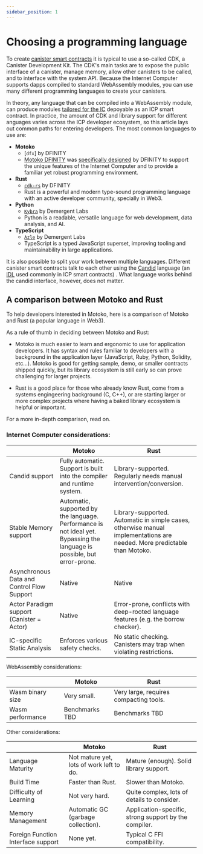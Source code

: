 ```yaml
---
sidebar_position: 1
---
```

# Choosing a programming language

To create [canister smart contracts](https://internetcomputer.org/how-it-works/architecture-of-the-internet-computer/#canister-smart-contracts) it is typical to use a so-called CDK, a Canister Development Kit.
The CDK's main tasks are to expose the public interface of a canister, manage memory, allow other canisters to be called, and to interface with the system API. Because the Internet Computer supports dapps compiled to standard WebAssembly modules, you can use many different programming languages to create your canisters.

In theory, any language that can be compiled into a WebAssembly module, can produce modules [tailored for the IC](../../references/ic-interface-spec.md) depoyable as an ICP smart contract.
In practice, the amount of CDK and library support for different anguages varies across the ICP developer ecosystem, so this article lays out common paths for entering developers. The most common languages to use are:

- **Motoko**
  - [`dfx`] by DFINITY
  - [Motoko DFINITY](/motoko/main/motoko.md) was [specifically designed](https://stackoverflow.blog/2020/08/24/motoko-the-language-that-turns-the-web-into-a-computer/) by DFINITY to support the unique features of the Internet Computer and to provide a familiar yet robust programming environment.
- **Rust**
  - [`cdk-rs`](./rust/index.md) by DFINITY
  - Rust is a powerful and modern type-sound programming language with an active developer community, specially in Web3.
- **Python**
  - [`Kybra`](https://demergent-labs.github.io/kybra) by Demergent Labs
  - Python is a readable, versatile language for web development, data analysis, and AI.
- **TypeScript**
  - [`Azle`](https://demergent-labs.github.io/azle) by Demergent Labs
  - TypeScript is a typed JavaScript superset, improving tooling and maintainability in large applications.

It is also possible to split your work between multiple languages. Different canister smart contracts talk to each other using the [Candid](./candid/index.md) language (an [IDL](https://en.wikipedia.org/wiki/Interface_description_language) used commonly in ICP smart contracts) . What language works behind the candid interface, however, does not matter.

## A comparison between Motoko and Rust

To help developers interested in Motoko, here is a comparison of Motoko and Rust (a popular language in Web3). 

As a rule of thumb in deciding between Motoko and Rust:

* Motoko is much easier to learn and ergonomic to use for application developers. It has syntax and rules familiar to developers with a background in the application layer (JavaScript, Ruby, Python, Solidity, etc...). Motoko is good for getting sample, demo, or smaller contracts shipped quickly, but its library ecosystem is still early so can prove challenging for larger projects.

* Rust is a good place for those who already know Rust, come from a systems engingeering background (C, C++), or are starting larger or more complex projects where having a baked library ecosystem is helpful or important.

For a more in-depth comparison, read on.

### Internet Computer considerations:

|                   | Motoko          | Rust        |
|-------------------|-----------------|-------------|
| Candid support | Fully automatic. Support is built into the compiler and runtime system. | Library-supported. Regularly needs manual intervention/conversion. |
| Stable Memory support | Automatic, supported by the language. Performance is not ideal yet. Bypassing the language is possible, but error-prone. | Library-supported. Automatic in simple cases, otherwise manual implementations are needed. More predictable than Motoko. |
| Asynchronous Data and Control Flow Support | Native | Native |
| Actor Paradigm support (Canister = Actor) | Native | Error-prone, conflicts with deep-rooted language features (e.g. the borrow checker). |
| IC-specific Static Analysis | Enforces various safety checks. | No static checking. Canisters may trap when violating restrictions. |

WebAssembly considerations:

|                   | Motoko          | Rust        |
|-------------------|-----------------|-------------|
| Wasm binary size | Very small. | Very large, requires compacting tools. |
| Wasm performance | Benchmarks TBD | Benchmarks TBD |

Other considerations:

|                   | Motoko          | Rust        |
|-------------------|-----------------|-------------|
| Language Maturity | Not mature yet, lots of work left to do. | Mature (enough). Solid library support. |
| Build Time | Faster than Rust. | Slower than Motoko. |
| Difficulty of Learning | Not very hard. | Quite complex, lots of details to consider. |
| Memory Management | Automatic GC (garbage collection). | Application-specific, strong support by the compiler. |
| Foreign Function Interface support | None yet. | Typical C FFI compatibility. |
